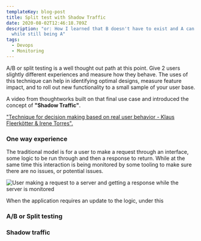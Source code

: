 ```yaml
---
templateKey: blog-post
title: Split test with Shadow Traffic
date: 2020-08-02T12:46:18.709Z
description: "or: How I learned that B doesn't have to exist and A can be B
  while still being A"
tags:
  - Devops
  - Monitoring
---
```

A/B or split testing is a well thought out path at this point. Give 2 users slightly different experiences and measure how they behave. The uses of this technique can help in identifying optimal designs, measure feature impact, and to roll out new functionality to a small sample of your user base.

A video from thoughtworks built on that final use case and introduced the concept of **"Shadow Traffic"**.

["Technique for decision making based on real user behavior - Klaus Fleerkötter & Irene Torres". ](https://youtu.be/I84PKrXP3Yw)

### One way experience

The traditional model is for a user to make a request through an interface, some logic to be run through and then a response to return. While at the same time this interaction is being monitored by some tooling to make sure there are no issues, or potential issues.

![User making a request to a server and getting a response while the server is monitored](https://res.cloudinary.com/lazydayed/image/upload/v1596374270/blog/shadow-traffic.png)

When the application requires an update to the logic, under this 

### A/B or Split testing



### Shadow traffic